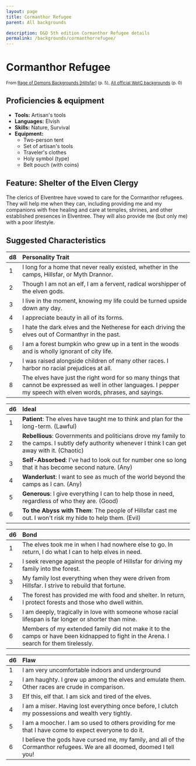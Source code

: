 ```yaml
---
layout: page
title: Cormanthor Refugee
parent: All backgrounds

description: D&D 5th edition Cormanthor Refugee details
permalink: /backgrounds/cormanthorrefugee/
---
```

# Cormanthor Refugee

<small>From <a target="_blank" href="https://dndadventurersleague.org/wp-content/uploads/2015/07/Hillsfar-Regional-Character-Options.pdf">Rage of Demons Backgrounds [Hillsfar]</a> (p. 5), <a target="_blank" href="https://flapkan.com/faq#What-is-the-source-All-official-WotC-backgrounds-and-how-does-it-work">All official WotC backgrounds</a> (p. 0)</small>


## Proficiencies & equipment

- **Tools:** Artisan's tools
- **Languages:** Elvish
- **Skills:** Nature, Survival
- **Equipment:** 
  - Two-person tent
  - Set of artisan's tools
  - Traveler's clothes
  - Holy symbol (type)
  - Belt pouch (with coins)

## Feature: Shelter of the Elven Clergy


The clerics of Elventree have vowed to care for the Cormanthor refugees. They will help me when they can, including providing me and my companions with free healing and care at temples, shrines, and other established presences in Elventree. They will also provide me (but only me) with a poor lifestyle.

## Suggested Characteristics


| d8 | Personality Trait |
|:----------------------------|:------------------|
| 1 | I long for a home that never really existed, whether in the camps, Hillsfar, or Myth Drannor. |
| 2 | Though I am not an elf, I am a fervent, radical worshipper of the elven gods. |
| 3 | I live in the moment, knowing my life could be turned upside down any day. |
| 4 | I appreciate beauty in all of its forms. |
| 5 | I hate the dark elves and the Netherese for each driving the elves out of Cormanthyr in the past. |
| 6 | I am a forest bumpkin who grew up in a tent in the woods and is wholly ignorant of city life. |
| 7 | I was raised alongside children of many other races. I harbor no racial prejudices at all. |
| 8 | The elves have just the right word for so many things that cannot be expressed as well in other languages. I pepper my speech with elven words, phrases, and sayings. |

| d6 | Ideal |
|:----------------------------|:------|
| 1 | **Patient**: The elves have taught me to think and plan for the long-term. (Lawful) |
| 2 | **Rebellious**: Governments and politicians drove my family to the camps. I subtly defy authority whenever I think I can get away with it. (Chaotic) |
| 3 | **Self-Absorbed**: I've had to look out for number one so long that it has become second nature. (Any) |
| 4 | **Wanderlust**: I want to see as much of the world beyond the camps as I can. (Any) |
| 5 | **Generous**: I give everything I can to help those in need, regardless of who they are. (Good) |
| 6 | **To the Abyss with Them**: The people of Hillsfar cast me out. I won't risk my hide to help them. (Evil) |

| d6 | Bond |
|:----------------------------|:------------------|
| 1 | The elves took me in when I had nowhere else to go. In return, I do what I can to help elves in need. |
| 2 | I seek revenge against the people of Hillsfar for driving my family into the forest. |
| 3 | My family lost everything when they were driven from Hillsfar. I strive to rebuild that fortune. |
| 4 | The forest has provided me with food and shelter. In return, I protect forests and those who dwell within. |
| 5 | I am deeply, tragically in love with someone whose racial lifespan is far longer or shorter than mine. |
| 6 | Members of my extended family did not make it to the camps or have been kidnapped to fight in the Arena. I search for them tirelessly. |

| d6 | Flaw |
|:----------------------------|:------------------|
| 1 | I am very uncomfortable indoors and underground |
| 2 | I am haughty. I grew up among the elves and emulate them. Other races are crude in comparison. |
| 3 | Elf this, elf that. I am sick and tired of the elves. |
| 4 | I am a miser. Having lost everything once before, I clutch my possessions and wealth very tightly. |
| 5 | I am a moocher. I am so used to others providing for me that I have come to expect everyone to do it. |
| 6 | I believe the gods have cursed me, my family, and all of the Cormanthor refugees. We are all doomed, doomed I tell you! |